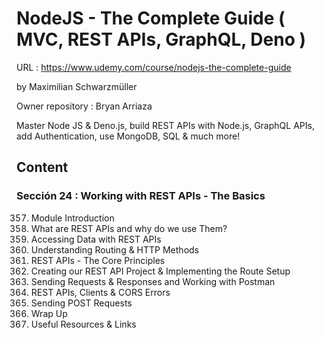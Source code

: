 # NodeJS - The Complete Guide ( MVC, REST APIs, GraphQL, Deno )

URL : https://www.udemy.com/course/nodejs-the-complete-guide

by Maximilian Schwarzmüller

Owner repository : Bryan Arriaza

Master Node JS & Deno.js, build REST APIs with Node.js, GraphQL APIs, add Authentication, use MongoDB, SQL & much more!

## Content

### Sección 24 : Working with REST APIs - The Basics

357. Module Introduction
358. What are REST APIs and why do we use Them?
359. Accessing Data with REST APIs
360. Understanding Routing & HTTP Methods
361. REST APIs - The Core Principles
362. Creating our REST API Project & Implementing the Route Setup
363. Sending Requests & Responses and Working with Postman
364. REST APIs, Clients & CORS Errors
365. Sending POST Requests
366. Wrap Up
367. Useful Resources & Links
